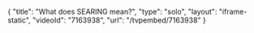 {
    "title": "What does SEARING mean?",
    "type": "solo",
    "layout": "iframe-static",
    "videoId": "7163938",
    "url": "\/tvpembed\/7163938"
}